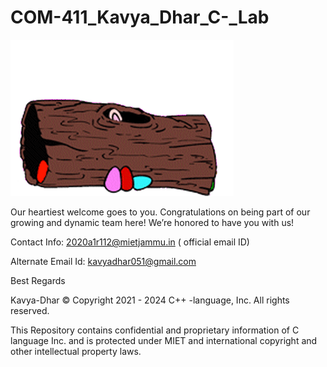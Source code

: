 # COM-411_Kavya_Dhar_C-_Lab
![picture](https://github.com/MIETDevelopers/DS_Structure_Lab_112_Kavya_Dhar/blob/main/Welocme.gif)


Our heartiest welcome goes to you. Congratulations on being part of our growing and dynamic team here! We’re honored to have you with us!

Contact Info: 2020a1r112@mietjammu.in ( official email ID)

Alternate Email Id: kavyadhar051@gmail.com

Best Regards

Kavya-Dhar © Copyright 2021 - 2024 C++ -language, Inc. All rights reserved.

This Repository contains confidential and proprietary information of C language Inc. and is protected under MIET and international copyright and other intellectual property laws.

